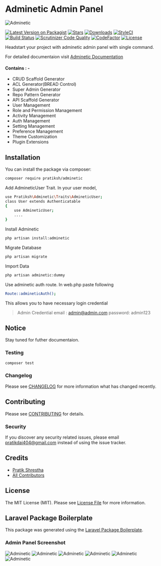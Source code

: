 # Adminetic Admin Panel

![Adminetic](https://github.com/pratiksh404/adminetic/blob/main/payload/static/documentation/banner.png)

[![Latest Version on Packagist](https://img.shields.io/packagist/v/pratiksh/adminetic.svg?style=flat-square)](https://packagist.org/packages/adminetic/announcement)
[![Stars](https://img.shields.io/github/stars/pratiksh404/adminetic)](https://github.com/pratiksh404/adminetic/stargazers) [![Downloads](https://img.shields.io/packagist/dt/pratiksh/adminetic.svg?style=flat-square)](https://packagist.org/packages/pratiksh/adminetic) [![StyleCI](https://github.styleci.io/repos/372560942/shield?branch=main)](https://github.styleci.io/repos/372560942?branch=main) [![Build Status](https://scrutinizer-ci.com/g/pratiksh404/adminetic/badges/build.png?b=main)](https://scrutinizer-ci.com/g/pratiksh404/adminetic/build-status/main) [![Scrutinizer Code Quality](https://scrutinizer-ci.com/g/pratiksh404/adminetic/badges/quality-score.png?b=main)](https://scrutinizer-ci.com/g/pratiksh404/adminetic/?branch=main) [![CodeFactor](https://www.codefactor.io/repository/github/pratiksh404/adminetic/badge)](https://www.codefactor.io/repository/github/pratiksh404/adminetic) [![License](https://img.shields.io/github/license/pratiksh404/adminetic)](//packagist.org/packages/pratiksh/adminetic)

Headstart your project with adminetic admin panel with single command.

For detailed documentaion visit [Adminetic Documentation](https://pratikdai404.gitbook.io/adminetic/)

#### Contains : -

- CRUD Scaffold Generator
- ACL Generator(BREAD Control)
- Super Admin Generator
- Repo Pattern Generator
- API Scaffold Generator
- User Management
- Role and Permission Management
- Activity Management
- Auth Management
- Setting Management
- Preference Management
- Theme Customization
- Plugin Extensions

## Installation

You can install the package via composer:

```bash
composer require pratiksh/adminetic
```

Add AdmineticUser Trait.
In your user model,

```sh
use Pratiksh\Adminetic\Traits\AdmineticUser;
class User extends Authenticatable
{
    use AdmineticUser;
    ....
}
```

Install Adminetic

```sh
php artisan install:adminetic
```

Migrate Database

```sh
php artisan migrate
```

Import Data

```sh
php artisan adminetic:dummy
```

Use adminetic auth route.
In web.php paste following

```sh
Route::admineticAuth();
```

This allows you to have necessary login credential

> Admin Credential
> email : admin@admin.com
> password: admin123

## Notice

Stay tuned for futher documentaion.

### Testing

```bash
composer test
```

### Changelog

Please see [CHANGELOG](CHANGELOG.md) for more information what has changed recently.

## Contributing

Please see [CONTRIBUTING](CONTRIBUTING.md) for details.

### Security

If you discover any security related issues, please email pratikdai404@gmail.com instead of using the issue tracker.

## Credits

- [Pratik Shrestha](https://github.com/pratiksh)
- [All Contributors](../../contributors)

## License

The MIT License (MIT). Please see [License File](LICENSE.md) for more information.

## Laravel Package Boilerplate

This package was generated using the [Laravel Package Boilerplate](https://laravelpackageboilerplate.com).

### Admin Panel Screenshot

![Adminetic](https://github.com/pratiksh404/adminetic/blob/main/payload/static/documentation/dashboard.jpg)
![Adminetic](https://github.com/pratiksh404/adminetic/blob/main/payload/static/documentation/profile.jpg)
![Adminetic](https://github.com/pratiksh404/adminetic/blob/main/payload/static/documentation/bread.jpg)
![Adminetic](https://github.com/pratiksh404/adminetic/blob/main/payload/static/documentation/role.jpg)
![Adminetic](https://github.com/pratiksh404/adminetic/blob/main/payload/static/documentation/activity.jpg)
![Adminetic](https://github.com/pratiksh404/adminetic/blob/main/payload/static/documentation/login.jpg)
